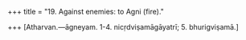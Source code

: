 +++
title = "19. Against enemies: to Agni (fire)."

+++
[Atharvan.—āgneyam. 1-4. nicṛdviṣamāgāyatrī; 5. bhurigviṣamā.]
